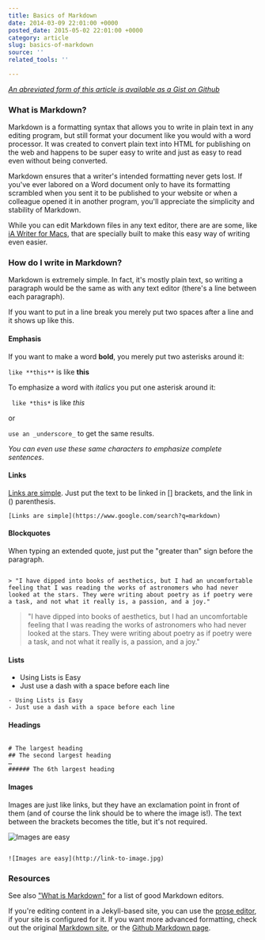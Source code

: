 ```yaml
---
title: Basics of Markdown
date: 2014-03-09 22:01:00 +0000
posted_date: 2015-05-02 22:01:00 +0000
category: article
slug: basics-of-markdown
source: ''
related_tools: ''

---
```

[_An abreviated form of this article is available as a Gist on Github_](https://gist.github.com/budparr/9257428)

### What is Markdown?

Markdown is a formatting syntax that allows you to write in plain text in any editing program, but still format your document like you would with a word processor. It was created to convert plain text into HTML for publishing on the web and happens to be super easy to write and just as easy to read even without being converted.

Markdown ensures that a writer's intended formatting never gets lost. If you've ever labored on a Word document only to have its formatting scrambled when you sent it to be published to your website or when a colleague opened it in another program, you'll appreciate the simplicity and stability of Markdown.

While you can edit Markdown files in any text editor, there are are some, like [iA Writer for Macs](http://www.iawriter.com/mac/), that are specially built to make this easy way of writing even easier.

### How do I write in Markdown?

Markdown is extremely simple. In fact, it's mostly plain text, so writing a paragraph would be the same as with any text editor (there's a line between each paragraph).

If you want to put in a line break
you merely put two spaces after a line
and it shows up like this.

#### Emphasis

If you want to make a word **bold**, you merely put two asterisks around it:

``` like **this** ``` is  like **this**

To emphasize a word with *italics* you put one asterisk around it:

``` like *this*``` is  like *this*

or

``` use an _underscore_ ``` to get the same results.

_You can even use these same characters to emphasize complete sentences_.



#### Links

[Links are simple](https://www.google.com/search?q=markdown). Just put the text to be linked in [] brackets, and the link in () parenthesis.

``` [Links are simple](https://www.google.com/search?q=markdown) ```



#### Blockquotes

When typing an extended quote, just put the "greater than" sign before the paragraph.

~~~

> "I have dipped into books of aesthetics, but I had an uncomfortable feeling that I was reading the works of astronomers who had never looked at the stars. They were writing about poetry as if poetry were a task, and not what it really is, a passion, and a joy."

~~~

> "I have dipped into books of aesthetics, but I had an uncomfortable feeling that I was reading the works of astronomers who had never looked at the stars. They were writing about poetry as if poetry were a task, and not what it really is, a passion, and a joy."

#### Lists

- Using Lists is Easy
- Just use a dash with a space before each line

~~~
- Using Lists is Easy
- Just use a dash with a space before each line
~~~


#### Headings

~~~

# The largest heading
## The second largest heading
…
###### The 6th largest heading

~~~

#### Images

Images are just like links, but they have an exclamation point in front of them (and of course the link should be to where the image is!). The text between the brackets becomes the title, but it's not required.

![Images are easy](https://c1.staticflickr.com/3/2835/12680465824_c959772b64_t.jpg)

~~~

![Images are easy](http://link-to-image.jpg)

~~~



### Resources

See also ["What is Markdown"](http://whatismarkdown.com/) for a list of good Markdown editors.

If you're editing content in a Jekyll-based site, you can use the [prose editor](http://prose.io/), if your site is configured for it. If you want more advanced formatting, check out the original [Markdown site](http://daringfireball.net/projects/markdown/), or the [Github Markdown page](http://guides.github.com/overviews/mastering-markdown/).
